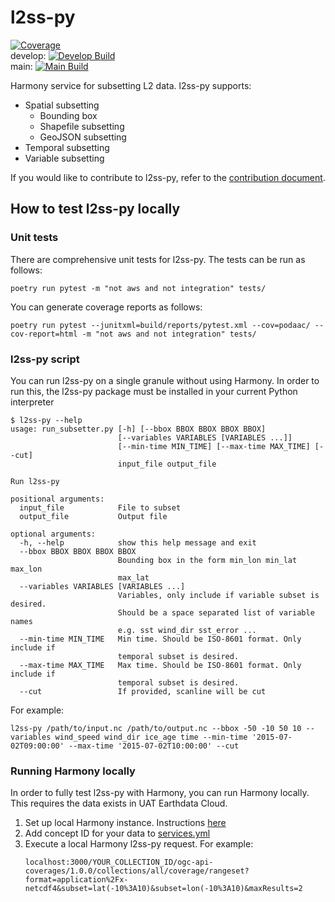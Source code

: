 
# l2ss-py

[![Coverage](https://sonarcloud.io/api/project_badges/measure?project=podaac_l2ss-py&metric=coverage)](https://sonarcloud.io/dashboard?id=podaac_l2ss-py)  
develop: [![Develop Build](https://github.com/podaac/l2ss-py/actions/workflows/build-pipeline.yml/badge.svg?branch=develop&event=push)](https://github.com/podaac/l2ss-py/actions/workflows/build-pipeline.yml)  
main: [![Main Build](https://github.com/podaac/l2ss-py/actions/workflows/build-pipeline.yml/badge.svg?branch=main&event=push)](https://github.com/podaac/l2ss-py/actions/workflows/build-pipeline.yml)

Harmony service for subsetting L2 data. l2ss-py supports:

- Spatial subsetting
    - Bounding box
    - Shapefile subsetting
    - GeoJSON subsetting
- Temporal subsetting
- Variable subsetting

If you would like to contribute to l2ss-py, refer to the [contribution document](CONTRIBUTING.md).


## How to test l2ss-py locally

### Unit tests

There are comprehensive unit tests for l2ss-py. The tests can be run as follows:

```
poetry run pytest -m "not aws and not integration" tests/
```

You can generate coverage reports as follows:

```
poetry run pytest --junitxml=build/reports/pytest.xml --cov=podaac/ --cov-report=html -m "not aws and not integration" tests/
```

### l2ss-py script

You can run l2ss-py on a single granule without using Harmony. In order 
to run this, the l2ss-py package must be installed in your current 
Python interpreter

```
$ l2ss-py --help                                                                                                                    
usage: run_subsetter.py [-h] [--bbox BBOX BBOX BBOX BBOX]
                        [--variables VARIABLES [VARIABLES ...]]
                        [--min-time MIN_TIME] [--max-time MAX_TIME] [--cut]
                        input_file output_file

Run l2ss-py

positional arguments:
  input_file            File to subset
  output_file           Output file

optional arguments:
  -h, --help            show this help message and exit
  --bbox BBOX BBOX BBOX BBOX
                        Bounding box in the form min_lon min_lat max_lon
                        max_lat
  --variables VARIABLES [VARIABLES ...]
                        Variables, only include if variable subset is desired.
                        Should be a space separated list of variable names
                        e.g. sst wind_dir sst_error ...
  --min-time MIN_TIME   Min time. Should be ISO-8601 format. Only include if
                        temporal subset is desired.
  --max-time MAX_TIME   Max time. Should be ISO-8601 format. Only include if
                        temporal subset is desired.
  --cut                 If provided, scanline will be cut
```

For example:

```
l2ss-py /path/to/input.nc /path/to/output.nc --bbox -50 -10 50 10 --variables wind_speed wind_dir ice_age time --min-time '2015-07-02T09:00:00' --max-time '2015-07-02T10:00:00' --cut
```

### Running Harmony locally

In order to fully test l2ss-py with Harmony, you can run Harmony locally. This requires the data exists in UAT Earthdata Cloud.

1. Set up local Harmony instance. Instructions [here](https://github.com/nasa/harmony#Quick-Start)
2. Add concept ID for your data to [services.yml](https://github.com/nasa/harmony/blob/main/config/services.yml)
3. Execute a local Harmony l2ss-py request. For example:
    ```
   localhost:3000/YOUR_COLLECTION_ID/ogc-api-coverages/1.0.0/collections/all/coverage/rangeset?format=application%2Fx-netcdf4&subset=lat(-10%3A10)&subset=lon(-10%3A10)&maxResults=2
   ```

